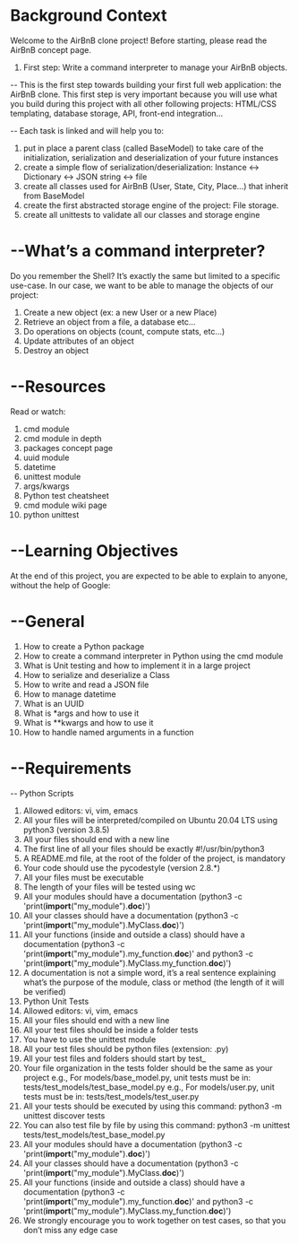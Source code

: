 # Background Context
Welcome to the AirBnB clone project!
Before starting, please read the AirBnB concept page.

1. First step: Write a command interpreter to manage your AirBnB objects.

-- This is the first step towards building your first full web application: the AirBnB clone. This first step is very important because you will use what you build during this project with all other following projects: HTML/CSS templating, database storage, API, front-end integration…

-- Each task is linked and will help you to: 
1. put in place a parent class (called BaseModel) to take care of the initialization, serialization and deserialization of your future instances
2. create a simple flow of serialization/deserialization: Instance <-> Dictionary <-> JSON string <-> file
3. create all classes used for AirBnB (User, State, City, Place…) that inherit from BaseModel
4. create the first abstracted storage engine of the project: File storage.
5. create all unittests to validate all our classes and storage engine

# --What’s a command interpreter?
Do you remember the Shell? It’s exactly the same but limited to a specific use-case. In our case, we want to be able to manage the objects of our project:

1. Create a new object (ex: a new User or a new Place)
2. Retrieve an object from a file, a database etc…
3. Do operations on objects (count, compute stats, etc…)
4. Update attributes of an object
5. Destroy an object

# --Resources
Read or watch:
1. cmd module
2. cmd module in depth
3. packages concept page
4. uuid module
5. datetime
6. unittest module
7. args/kwargs
8. Python test cheatsheet
9. cmd module wiki page
10. python unittest

# --Learning Objectives
At the end of this project, you are expected to be able to explain to anyone, without the help of Google:

# --General
1. How to create a Python package
2. How to create a command interpreter in Python using the cmd module
3. What is Unit testing and how to implement it in a large project
4. How to serialize and deserialize a Class
5. How to write and read a JSON file
6. How to manage datetime
7. What is an UUID
8. What is *args and how to use it
9. What is **kwargs and how to use it
10. How to handle named arguments in a function


# --Requirements
-- Python Scripts
1. Allowed editors: vi, vim, emacs
2. All your files will be interpreted/compiled on Ubuntu 20.04 LTS using python3 (version 3.8.5)
3. All your files should end with a new line
4. The first line of all your files should be exactly #!/usr/bin/python3
5. A README.md file, at the root of the folder of the project, is mandatory
6. Your code should use the pycodestyle (version 2.8.*)
7. All your files must be executable
8. The length of your files will be tested using wc
9. All your modules should have a documentation (python3 -c 'print(__import__("my_module").__doc__)')
10. All your classes should have a documentation (python3 -c 'print(__import__("my_module").MyClass.__doc__)')
11. All your functions (inside and outside a class) should have a documentation (python3 -c 'print(__import__("my_module").my_function.__doc__)' and python3 -c 'print(__import__("my_module").MyClass.my_function.__doc__)')
12. A documentation is not a simple word, it’s a real sentence explaining what’s the purpose of the module, class or method (the length of it will be verified)
13. Python Unit Tests
14. Allowed editors: vi, vim, emacs
15. All your files should end with a new line
16. All your test files should be inside a folder tests
17. You have to use the unittest module
18. All your test files should be python files (extension: .py)
19. All your test files and folders should start by test_
20. Your file organization in the tests folder should be the same as your project e.g., For models/base_model.py, unit tests must be in: tests/test_models/test_base_model.py e.g., For models/user.py, unit tests must be in: tests/test_models/test_user.py
21. All your tests should be executed by using this command: python3 -m unittest discover tests
22. You can also test file by file by using this command: python3 -m unittest tests/test_models/test_base_model.py
23. All your modules should have a documentation (python3 -c 'print(__import__("my_module").__doc__)')
24. All your classes should have a documentation (python3 -c 'print(__import__("my_module").MyClass.__doc__)')
25. All your functions (inside and outside a class) should have a documentation (python3 -c 'print(__import__("my_module").my_function.__doc__)' and python3 -c 'print(__import__("my_module").MyClass.my_function.__doc__)')
26. We strongly encourage you to work together on test cases, so that you don’t miss any edge case

